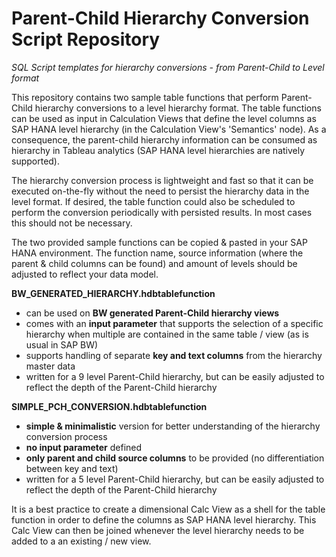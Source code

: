 # Parent-Child Hierarchy Conversion Script Repository
*SQL Script templates for hierarchy conversions - from Parent-Child to Level format*

This repository contains two sample table functions that perform Parent-Child hierarchy conversions to a level hierarchy format.
The table functions can be used as input in Calculation Views that define the level columns as SAP HANA level hierarchy (in the Calculation View's 'Semantics' node). As a consequence, the parent-child hierarchy information can be consumed as hierarchy in Tableau analytics (SAP HANA level hierarchies are natively supported).

The hierarchy conversion process is lightweight and fast so that it can be executed on-the-fly without the need to persist the hierarchy data in the level format.
If desired, the table function could also be scheduled to perform the conversion periodically with persisted results. In most cases this should not be necessary.

The two provided sample functions can be copied & pasted in your SAP HANA environment.
The function name, source information (where the parent & child columns can be found) and amount of levels should be adjusted to reflect your data model.

**BW_GENERATED_HIERARCHY.hdbtablefunction**

 - can be used on **BW generated Parent-Child hierarchy views**
 - comes with an **input parameter** that supports the selection of a specific hierarchy when multiple are contained in the same table / view (as is usual in SAP BW)
 - supports handling of separate **key and text columns** from the hierarchy master data
 - written for a 9 level Parent-Child hierarchy, but can be easily adjusted to reflect the depth of the Parent-Child hierarchy

 **SIMPLE_PCH_CONVERSION.hdbtablefunction**
 
 - **simple & minimalistic** version for better understanding of the hierarchy conversion process
 - **no input parameter** defined
 - **only parent and child source columns** to be provided (no differentiation between key and text)
 - written for a 5 level Parent-Child hierarchy, but can be easily adjusted to reflect the depth of the Parent-Child hierarchy

It is a best practice to create a dimensional Calc View as a shell for the table function in order to define the columns as SAP HANA level hierarchy.
This Calc View can then be joined whenever the level hierarchy needs to be added to a an existing / new view.
